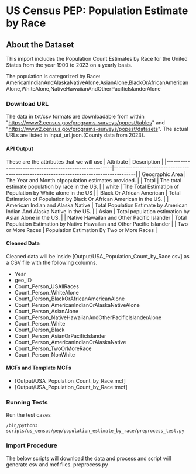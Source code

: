 # US Census PEP: Population Estimate by Race

## About the Dataset
This import includes the Population Count Estimates by Race for the United States from the year 1900 to 2023 on a yearly basis.

The population is categorized by Race:
AmericanIndianAndAlaskaNativeAlone,AsianAlone,BlackOrAfricanAmericanAlone,WhiteAlone,NativeHawaiianAndOtherPacificIslanderAlone
 

### Download URL
The data in txt/csv formats are downloadable from within "https://www2.census.gov/programs-surveys/popest/tables" and "https://www2.census.gov/programs-surveys/popest/datasets". The actual URLs are listed in input_url.json.(County data from 2023).

#### API Output
These are the attributes that we will use
| Attribute      					| Description                                                 				|
|-------------------------------------------------------|---------------------------------------------------------------------------------------|
| Geographic Area  					| The Year and Month ofpopulation estimates provided. 					|
| Total  				          	| The total estimate  population by race in the US. 					|
| white                                       		| The Total EstimatIon of Population by White alone  in the US				|
| Black Or African American    				| Total Estimation of Population by Black Or African American  in the US. 		|
| American Indian and Alaska Native  		   	| Total Population Estimate by American Indian And Alaska Native in the US.  		|
| Asian                         			| Totol population estimation by Asian Alone in the US. 		        	|
| Native Hawailan and Other Pacific Islander    	| Total Population Estimation by Native Hawailan and Other Pacific Islander		|
| Two or More Races                             	| Population Estimation By Two or More Races						|
#### Cleaned Data
Cleaned data will be inside [Output/USA_Population_Count_by_Race.csv] as a CSV file with the following columns.

- Year
- geo_ID
- Count_Person_USAllRaces
- Count_Person_WhiteAlone
- Count_Person_BlackOrAfricanAmericanAlone
- Count_Person_AmericanIndianOrAlaskaNativeAlone
- Count_Person_AsianAlone
- Count_Person_NativeHawaiianAndOtherPacificIslanderAlone
- Count_Person_White
- Count_Person_Black
- Count_Person_AsianOrPacificIslander
- Count_Person_AmericanIndianOrAlaskaNative
- Count_Person_TwoOrMoreRace
- Count_Person_NonWhite

#### MCFs and Template MCFs
- [Output/USA_Population_Count_by_Race.mcf]
- [Output/USA_Population_Count_by_Race.tmcf]

### Running Tests

Run the test cases

```/bin/python3 scripts/us_census/pep/population_estimate_by_race/preprocess_test.py```

### Import Procedure

The below scripts will download the data and process and script will generate csv and mcf files.
preprocess.py


